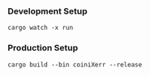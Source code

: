### Development Setup

```cargo watch -x run```

### Production Setup

```cargo build --bin coiniXerr --release```